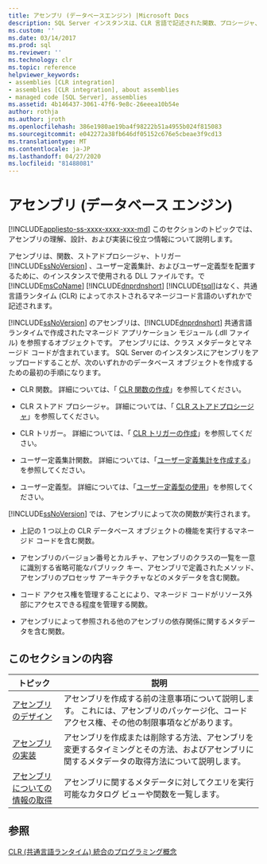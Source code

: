 ```yaml
---
title: アセンブリ (データベースエンジン) |Microsoft Docs
description: SQL Server インスタンスは、CLR 言語で記述された関数、プロシージャ、トリガー、ユーザー定義集計、および型を配置するアセンブリをホストできます。
ms.custom: ''
ms.date: 03/14/2017
ms.prod: sql
ms.reviewer: ''
ms.technology: clr
ms.topic: reference
helpviewer_keywords:
- assemblies [CLR integration]
- assemblies [CLR integration], about assemblies
- managed code [SQL Server], assemblies
ms.assetid: 4b146437-3061-47f6-9e8c-26eeea10b54e
author: rothja
ms.author: jroth
ms.openlocfilehash: 386e1980ae19ba4f98222b51a4955b024f815083
ms.sourcegitcommit: e042272a38fb646df05152c676e5cbeae3f9cd13
ms.translationtype: MT
ms.contentlocale: ja-JP
ms.lasthandoff: 04/27/2020
ms.locfileid: "81488081"
---
```

# <a name="assemblies-database-engine"></a>アセンブリ (データベース エンジン)
[!INCLUDE[appliesto-ss-xxxx-xxxx-xxx-md](../../includes/appliesto-ss-xxxx-xxxx-xxx-md.md)]
  このセクションのトピックでは、アセンブリの理解、設計、および実装に役立つ情報について説明します。  
  
 アセンブリは、関数、ストアドプロシージャ、トリガー [!INCLUDE[ssNoVersion](../../includes/ssnoversion-md.md)] 、ユーザー定義集計、およびユーザー定義型を配置するために、のインスタンスで使用される DLL ファイルです。で[!INCLUDE[msCoName](../../includes/msconame-md.md)] [!INCLUDE[dnprdnshort](../../includes/dnprdnshort-md.md)] [!INCLUDE[tsql](../../includes/tsql-md.md)]はなく、共通言語ランタイム (CLR) によってホストされるマネージコード言語のいずれかで記述されます。  
  
 [!INCLUDE[ssNoVersion](../../includes/ssnoversion-md.md)] のアセンブリは、[!INCLUDE[dnprdnshort](../../includes/dnprdnshort-md.md)] 共通言語ランタイムで作成されたマネージド アプリケーション モジュール (.dll ファイル) を参照するオブジェクトです。 アセンブリには、クラス メタデータとマネージド コードが含まれています。 SQL Server のインスタンスにアセンブリをアップロードすることが、次のいずれかのデータベース オブジェクトを作成するための最初の手順になります。  
  
-   CLR 関数。 詳細については、「 [CLR 関数の作成](../../relational-databases/user-defined-functions/create-clr-functions.md)」を参照してください。  
  
-   CLR ストアド プロシージャ。 詳細については、「 [CLR ストアドプロシージャ](https://msdn.microsoft.com/library/bbdd51b2-a9b4-4916-ba6f-7957ac6c3f33)」を参照してください。  
  
-   CLR トリガー。 詳細については、「 [CLR トリガーの作成](../../relational-databases/triggers/create-clr-triggers.md)」を参照してください。  
  
-   ユーザー定義集計関数。 詳細については、「[ユーザー定義集計を作成する](../../relational-databases/user-defined-functions/create-user-defined-aggregates.md)」を参照してください。  
  
-   ユーザー定義型。 詳細については、「[ユーザー定義型の使用](../../relational-databases/native-client/features/using-user-defined-types.md)」を参照してください。  
  
 [!INCLUDE[ssNoVersion](../../includes/ssnoversion-md.md)] では、アセンブリによって次の関数が実行されます。  
  
-   上記の 1 つ以上の CLR データベース オブジェクトの機能を実行するマネージド コードを含む関数。  
  
-   アセンブリのバージョン番号とカルチャ、アセンブリのクラスの一覧を一意に識別する省略可能なパブリック キー、アセンブリで定義されたメソッド、アセンブリのプロセッサ アーキテクチャなどのメタデータを含む関数。  
  
-   コード アクセス権を管理することにより、マネージド コードがリソース外部にアクセスできる程度を管理する関数。  
  
-   アセンブリによって参照される他のアセンブリの依存関係に関するメタデータを含む関数。  
  
## <a name="in-this-section"></a>このセクションの内容  
  
|トピック|説明|  
|-----------|-----------------|  
|[アセンブリのデザイン](../../relational-databases/clr-integration/assemblies-designing.md)|アセンブリを作成する前の注意事項について説明します。 これには、アセンブリのパッケージ化、コード アクセス権、その他の制限事項などがあります。|  
|[アセンブリの実装](../../relational-databases/clr-integration/assemblies-implementing.md)|アセンブリを作成または削除する方法、アセンブリを変更するタイミングとその方法、およびアセンブリに関するメタデータの取得方法について説明します。|  
|[アセンブリについての情報の取得](../../relational-databases/clr-integration/assemblies-getting-information.md)|アセンブリに関するメタデータに対してクエリを実行可能なカタログ ビューや関数を一覧します。|  
  
## <a name="see-also"></a>参照  
 [CLR &#40;共通言語ランタイム&#41; 統合のプログラミング概念](../../relational-databases/clr-integration/common-language-runtime-clr-integration-programming-concepts.md)  
  
  
